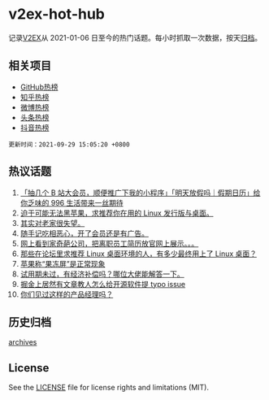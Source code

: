 # v2ex-hot-hub

 记录[V2EX](https://www.v2ex.com/)从 2021-01-06 日至今的热门话题。每小时抓取一次数据，按天[归档](archives)。
 
 ## 相关项目

- [GitHub热榜](https://github.com/snaildev/github-hot-hub)
- [知乎热榜](https://github.com/snaildev/zhihu-hot-hub)
- [微博热榜](https://github.com/snaildev/weibo-hot-hub)
- [头条热榜](https://github.com/snaildev/toutiao-hot-hub)
- [抖音热榜](https://github.com/snaildev/douyin-hot-hub)


 `更新时间：2021-09-29 15:05:20 +0800`

## 热议话题

1. [「抽几个 B 站大会员，顺便推广下我的小程序」「明天放假吗｜假期日历」给你乏味的 996 生活带来一丝期待](https://www.v2ex.com/t/804932)
1. [迫于可能无法黑苹果，求推荐你在用的 Linux 发行版与桌面。](https://www.v2ex.com/t/804963)
1. [其实对老家很失望。](https://www.v2ex.com/t/804953)
1. [随手记吃相恶心，开了会员还是有广告。](https://www.v2ex.com/t/804919)
1. [网上看到家奇葩公司，把离职员工简历放官网上展示。。。](https://www.v2ex.com/t/805110)
1. [那些在论坛里求推荐 Linux 桌面环境的人，有多少最终用上了 Linux 桌面？](https://www.v2ex.com/t/804984)
1. [苹果称“果冻屏”是正常现象](https://www.v2ex.com/t/805029)
1. [试用期未过，有经济补偿吗？哪位大佬能解答一下。](https://www.v2ex.com/t/805030)
1. [掘金上居然有文章教人怎么给开源软件提 typo issue](https://www.v2ex.com/t/805079)
1. [你们见过这样的产品经理吗？](https://www.v2ex.com/t/805005)

## 历史归档

[archives](archives)

## License

See the [LICENSE](LICENSE) file for license rights and limitations (MIT).
